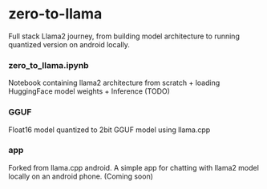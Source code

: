 # zero-to-llama
Full stack Llama2 journey, from building model architecture to running quantized version on android locally.

### zero_to_llama.ipynb
Notebook containing llama2 architecture from scratch + loading HuggingFace model weights + Inference (TODO)

### GGUF
Float16 model quantized to 2bit GGUF model using llama.cpp

### app
Forked from llama.cpp android. A simple app for chatting with llama2 model locally on an android phone. (Coming soon)
